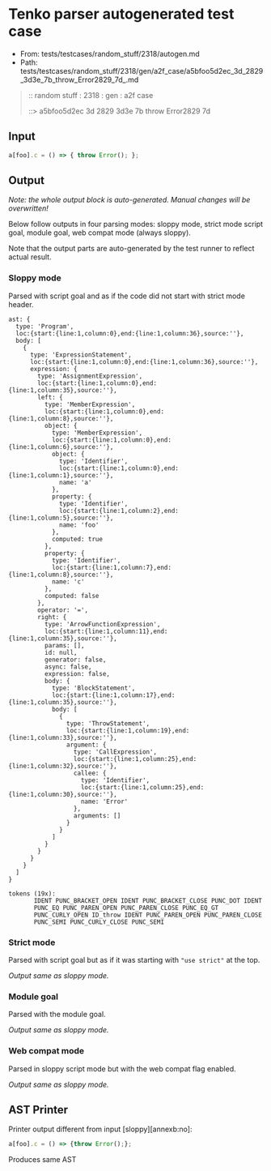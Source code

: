 # Tenko parser autogenerated test case

- From: tests/testcases/random_stuff/2318/autogen.md
- Path: tests/testcases/random_stuff/2318/gen/a2f_case/a5bfoo5d2ec_3d_2829_3d3e_7b_throw_Error2829_7d_.md

> :: random stuff : 2318 : gen : a2f case
>
> ::> a5bfoo5d2ec 3d 2829 3d3e 7b throw Error2829 7d

## Input


`````js
a[foo].c = () => { throw Error(); };
`````

## Output

_Note: the whole output block is auto-generated. Manual changes will be overwritten!_

Below follow outputs in four parsing modes: sloppy mode, strict mode script goal, module goal, web compat mode (always sloppy).

Note that the output parts are auto-generated by the test runner to reflect actual result.

### Sloppy mode

Parsed with script goal and as if the code did not start with strict mode header.

`````
ast: {
  type: 'Program',
  loc:{start:{line:1,column:0},end:{line:1,column:36},source:''},
  body: [
    {
      type: 'ExpressionStatement',
      loc:{start:{line:1,column:0},end:{line:1,column:36},source:''},
      expression: {
        type: 'AssignmentExpression',
        loc:{start:{line:1,column:0},end:{line:1,column:35},source:''},
        left: {
          type: 'MemberExpression',
          loc:{start:{line:1,column:0},end:{line:1,column:8},source:''},
          object: {
            type: 'MemberExpression',
            loc:{start:{line:1,column:0},end:{line:1,column:6},source:''},
            object: {
              type: 'Identifier',
              loc:{start:{line:1,column:0},end:{line:1,column:1},source:''},
              name: 'a'
            },
            property: {
              type: 'Identifier',
              loc:{start:{line:1,column:2},end:{line:1,column:5},source:''},
              name: 'foo'
            },
            computed: true
          },
          property: {
            type: 'Identifier',
            loc:{start:{line:1,column:7},end:{line:1,column:8},source:''},
            name: 'c'
          },
          computed: false
        },
        operator: '=',
        right: {
          type: 'ArrowFunctionExpression',
          loc:{start:{line:1,column:11},end:{line:1,column:35},source:''},
          params: [],
          id: null,
          generator: false,
          async: false,
          expression: false,
          body: {
            type: 'BlockStatement',
            loc:{start:{line:1,column:17},end:{line:1,column:35},source:''},
            body: [
              {
                type: 'ThrowStatement',
                loc:{start:{line:1,column:19},end:{line:1,column:33},source:''},
                argument: {
                  type: 'CallExpression',
                  loc:{start:{line:1,column:25},end:{line:1,column:32},source:''},
                  callee: {
                    type: 'Identifier',
                    loc:{start:{line:1,column:25},end:{line:1,column:30},source:''},
                    name: 'Error'
                  },
                  arguments: []
                }
              }
            ]
          }
        }
      }
    }
  ]
}

tokens (19x):
       IDENT PUNC_BRACKET_OPEN IDENT PUNC_BRACKET_CLOSE PUNC_DOT IDENT
       PUNC_EQ PUNC_PAREN_OPEN PUNC_PAREN_CLOSE PUNC_EQ_GT
       PUNC_CURLY_OPEN ID_throw IDENT PUNC_PAREN_OPEN PUNC_PAREN_CLOSE
       PUNC_SEMI PUNC_CURLY_CLOSE PUNC_SEMI
`````

### Strict mode

Parsed with script goal but as if it was starting with `"use strict"` at the top.

_Output same as sloppy mode._

### Module goal

Parsed with the module goal.

_Output same as sloppy mode._

### Web compat mode

Parsed in sloppy script mode but with the web compat flag enabled.

_Output same as sloppy mode._

## AST Printer

Printer output different from input [sloppy][annexb:no]:

````js
a[foo].c = () => {throw Error();};
````

Produces same AST

